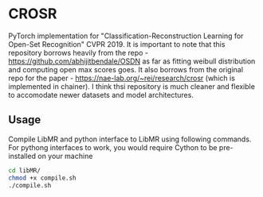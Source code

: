 # CROSR

PyTorch implementation for "Classification-Reconstruction Learning for Open-Set Recognition" CVPR 2019.
It is important to note that this repository borrows heavily from the repo - https://github.com/abhijitbendale/OSDN
as far as fitting weibull distribution and computing open max scores goes. It also borrows from the original repo for 
the paper - https://nae-lab.org/~rei/research/crosr (which is implemented in chainer). I think thsi repository is much 
cleaner and flexible to accomodate newer datasets and model architectures.

## Usage

Compile LibMR and python interface to LibMR using following commands.
For pythong interfaces to work, you would require Cython to be pre-installed
on your machine
```bash
cd libMR/
chmod +x compile.sh
./compile.sh
```

